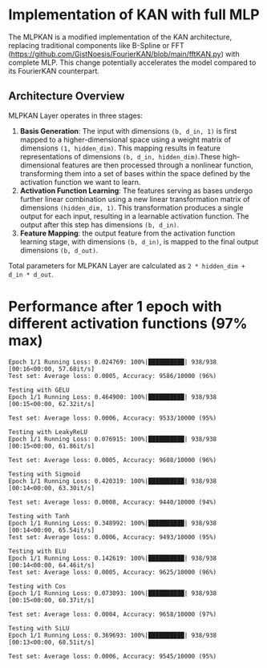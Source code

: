 # Implementation of KAN with full MLP
The MLPKAN is a modified implementation of the KAN architecture, replacing traditional components like B-Spline or FFT (https://github.com/GistNoesis/FourierKAN/blob/main/fftKAN.py) with complete MLP. This change potentially accelerates the model compared to its FourierKAN counterpart.

## Architecture Overview

MLPKAN Layer operates in three stages:
1. **Basis Generation**: The input with dimensions `(b, d_in, 1)` is first mapped to a higher-dimensional space using a weight matrix of dimensions `(1, hidden_dim)`. This mapping results in feature representations of dimensions `(b, d_in, hidden_dim)`.These high-dimensional features are then processed through a nonlinear function, transforming them into a set of bases within the space defined by the activation function we want to learn.
2. **Activation Function Learning**: The features serving as bases undergo further linear combination using a new linear transformation matrix of dimensions `(hidden_dim, 1)`. This transformation produces a single output for each input, resulting in a learnable activation function. The output after this step has dimensions `(b, d_in)`.
3. **Feature Mapping**:  the output feature from the activation function learning stage, with dimensions `(b, d_in)`, is mapped to the final output dimensions `(b, d_out)`.

Total parameters for MLPKAN Layer are calculated as `2 * hidden_dim + d_in * d_out`.

# Performance after 1 epoch with different activation functions (97% max) 

```
Epoch 1/1 Running Loss: 0.024769: 100%|██████████| 938/938 [00:16<00:00, 57.68it/s]
Test set: Average loss: 0.0005, Accuracy: 9586/10000 (96%)

Testing with GELU
Epoch 1/1 Running Loss: 0.464900: 100%|██████████| 938/938 [00:15<00:00, 62.32it/s]

Test set: Average loss: 0.0006, Accuracy: 9533/10000 (95%)

Testing with LeakyReLU
Epoch 1/1 Running Loss: 0.076915: 100%|██████████| 938/938 [00:15<00:00, 61.86it/s]

Test set: Average loss: 0.0005, Accuracy: 9608/10000 (96%)

Testing with Sigmoid
Epoch 1/1 Running Loss: 0.420319: 100%|██████████| 938/938 [00:14<00:00, 63.30it/s]

Test set: Average loss: 0.0008, Accuracy: 9440/10000 (94%)

Testing with Tanh
Epoch 1/1 Running Loss: 0.348992: 100%|██████████| 938/938 [00:14<00:00, 65.54it/s]
Test set: Average loss: 0.0006, Accuracy: 9493/10000 (95%)

Testing with ELU
Epoch 1/1 Running Loss: 0.142619: 100%|██████████| 938/938 [00:14<00:00, 64.46it/s]
Test set: Average loss: 0.0005, Accuracy: 9625/10000 (96%)

Testing with Cos
Epoch 1/1 Running Loss: 0.073093: 100%|██████████| 938/938 [00:15<00:00, 60.37it/s]

Test set: Average loss: 0.0004, Accuracy: 9658/10000 (97%)

Testing with SiLU
Epoch 1/1 Running Loss: 0.369693: 100%|██████████| 938/938 [00:13<00:00, 68.51it/s]

Test set: Average loss: 0.0006, Accuracy: 9545/10000 (95%)

```
